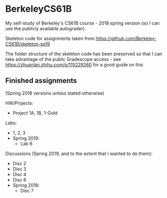 # BerkeleyCS61B
My self-study of Berkeley's CS61B course - 2018 spring version (so I can use the publicly available autograder).

Skeleton code for assignments taken from https://github.com/Berkeley-CS61B/skeleton-sp19 

The folder structure of the skeleton code has been preserved so that I can take advantage of the public Gradescope access - see https://zhuanlan.zhihu.com/p/115229260 for a good guide on this

## Finished assignments

(Spring 2018 versions unless stated otherwise)

HW/Projects:

- Project 1A, 1B, 1-Gold

Labs:

- 1, 2, 3
- Spring 2019:
  - Lab 6

Discussions (Spring 2019, and to the extent that I wanted to do them):

- Disc 2
- Disc 3
- Disc 4
- Disc 6
- Spring 2018:
  - Disc 7